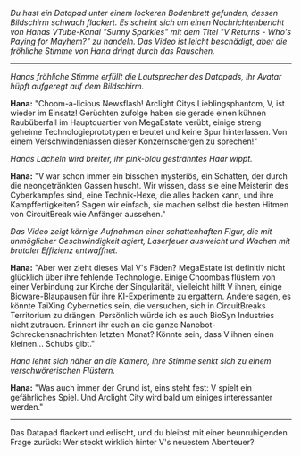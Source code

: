 _Du hast ein Datapad unter einem lockeren Bodenbrett gefunden, dessen Bildschirm schwach flackert. Es scheint sich um einen Nachrichtenbericht von Hanas VTube-Kanal "Sunny Sparkles" mit dem Titel "V Returns - Who's Paying for Mayhem?" zu handeln. Das Video ist leicht beschädigt, aber die fröhliche Stimme von Hana dringt durch das Rauschen._

---

_Hanas fröhliche Stimme erfüllt die Lautsprecher des Datapads, ihr Avatar hüpft aufgeregt auf dem Bildschirm._

**Hana:** "Choom-a-licious Newsflash! Arclight Citys Lieblingsphantom, V, ist wieder im Einsatz! Gerüchten zufolge haben sie gerade einen kühnen Raubüberfall im Hauptquartier von MegaEstate verübt, einige streng geheime Technologieprototypen erbeutet und keine Spur hinterlassen. Von einem Verschwindenlassen dieser Konzernschergen zu sprechen!"

_Hanas Lächeln wird breiter, ihr pink-blau gesträhntes Haar wippt._

**Hana:** "V war schon immer ein bisschen mysteriös, ein Schatten, der durch die neongetränkten Gassen huscht. Wir wissen, dass sie eine Meisterin des Cyberkampfes sind, eine Technik-Hexe, die alles hacken kann, und ihre Kampffertigkeiten? Sagen wir einfach, sie machen selbst die besten Hitmen von CircuitBreak wie Anfänger aussehen."

_Das Video zeigt körnige Aufnahmen einer schattenhaften Figur, die mit unmöglicher Geschwindigkeit agiert, Laserfeuer ausweicht und Wachen mit brutaler Effizienz entwaffnet._

**Hana:** "Aber wer zieht dieses Mal V's Fäden? MegaEstate ist definitiv nicht glücklich über ihre fehlende Technologie. Einige Choombas flüstern von einer Verbindung zur Kirche der Singularität, vielleicht hilft V ihnen, einige Bioware-Blaupausen für ihre KI-Experimente zu ergattern. Andere sagen, es könnte TaiXing Cybernetics sein, die versuchen, sich in CircuitBreaks Territorium zu drängen. Persönlich würde ich es auch BioSyn Industries nicht zutrauen. Erinnert ihr euch an die ganze Nanobot-Schreckensnachrichten letzten Monat? Könnte sein, dass V ihnen einen kleinen... Schubs gibt."

_Hana lehnt sich näher an die Kamera, ihre Stimme senkt sich zu einem verschwörerischen Flüstern._

**Hana:** "Was auch immer der Grund ist, eins steht fest: V spielt ein gefährliches Spiel. Und Arclight City wird bald um einiges interessanter werden."

---

Das Datapad flackert und erlischt, und du bleibst mit einer beunruhigenden Frage zurück: Wer steckt wirklich hinter V's neuestem Abenteuer?
